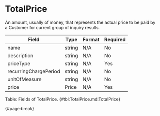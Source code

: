 <!--
    ATTENTION: This file was generated via gradle!
               Do NOT manually edit this file! Any such changes will be overwritten!
-->

# TotalPrice

An amount, usually of money, that represents the actual price to be paid by a Customer for current group of inquiry results.

| Field | Type | Format | Required |
| ------- | ------- | ------- | --- |
| name | string | N/A | No |
| description | string | N/A | No |
| priceType | string | N/A | Yes |
| recurringChargePeriod | string | N/A | No |
| unitOfMeasure | string | N/A | No |
| price | Price | N/A | Yes |

Table: Fields of TotalPrice. {#tbl:TotalPrice.md:TotalPrice}

{#page:break}
